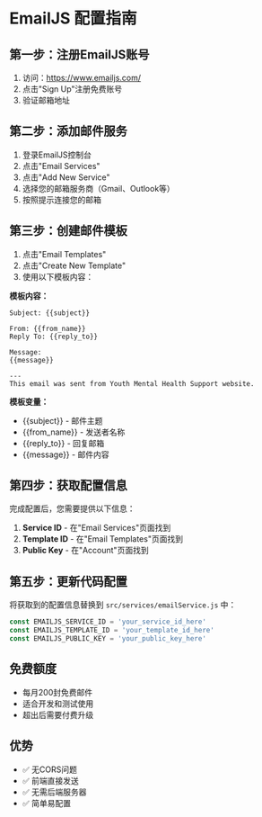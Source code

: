# EmailJS 配置指南

## 第一步：注册EmailJS账号
1. 访问：https://www.emailjs.com/
2. 点击"Sign Up"注册免费账号
3. 验证邮箱地址

## 第二步：添加邮件服务
1. 登录EmailJS控制台
2. 点击"Email Services"
3. 点击"Add New Service"
4. 选择您的邮箱服务商（Gmail、Outlook等）
5. 按照提示连接您的邮箱

## 第三步：创建邮件模板
1. 点击"Email Templates"
2. 点击"Create New Template"
3. 使用以下模板内容：

**模板内容：**
```
Subject: {{subject}}

From: {{from_name}}
Reply To: {{reply_to}}

Message:
{{message}}

---
This email was sent from Youth Mental Health Support website.
```

**模板变量：**
- {{subject}} - 邮件主题
- {{from_name}} - 发送者名称
- {{reply_to}} - 回复邮箱
- {{message}} - 邮件内容

## 第四步：获取配置信息
完成配置后，您需要提供以下信息：

1. **Service ID** - 在"Email Services"页面找到
2. **Template ID** - 在"Email Templates"页面找到
3. **Public Key** - 在"Account"页面找到

## 第五步：更新代码配置
将获取到的配置信息替换到 `src/services/emailService.js` 中：

```javascript
const EMAILJS_SERVICE_ID = 'your_service_id_here'
const EMAILJS_TEMPLATE_ID = 'your_template_id_here'
const EMAILJS_PUBLIC_KEY = 'your_public_key_here'
```

## 免费额度
- 每月200封免费邮件
- 适合开发和测试使用
- 超出后需要付费升级

## 优势
- ✅ 无CORS问题
- ✅ 前端直接发送
- ✅ 无需后端服务器
- ✅ 简单易配置
